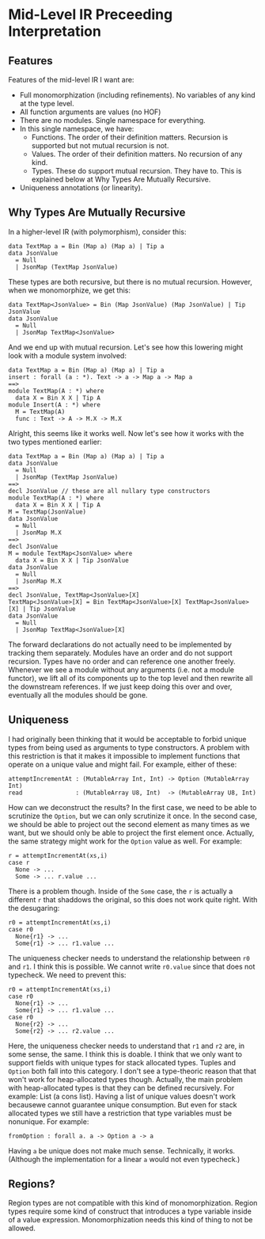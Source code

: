 # Mid-Level IR Preceeding Interpretation

## Features

Features of the mid-level IR I want are:

* Full monomorphization (including refinements).
  No variables of any kind at the type level.
* All function arguments are values (no HOF)
* There are no modules. Single namespace for everything.
* In this single namespace, we have:
  * Functions. The order of their definition matters. Recursion is supported
    but not mutual recursion is not.
  * Values. The order of their definition matters. No recursion of any kind.
  * Types. These do support mutual recursion. They have to. This is explained
    below at Why Types Are Mutually Recursive.
* Uniqueness annotations (or linearity). 

## Why Types Are Mutually Recursive

In a higher-level IR (with polymorphism), consider this:

    data TextMap a = Bin (Map a) (Map a) | Tip a
    data JsonValue
      = Null
      | JsonMap (TextMap JsonValue)

These types are both recursive, but there is no mutual recursion. However,
when we monomorphize, we get this:

    data TextMap<JsonValue> = Bin (Map JsonValue) (Map JsonValue) | Tip JsonValue
    data JsonValue
      = Null
      | JsonMap TextMap<JsonValue>

And we end up with mutual recursion. Let's see how this lowering might look
with a module system involved:

    data TextMap a = Bin (Map a) (Map a) | Tip a
    insert : forall (a : *). Text -> a -> Map a -> Map a
    ==>
    module TextMap(A : *) where
      data X = Bin X X | Tip A
    module Insert(A : *) where
      M = TextMap(A)
      func : Text -> A -> M.X -> M.X

Alright, this seems like it works well. Now let's see how it works with the two
types mentioned earlier:

    data TextMap a = Bin (Map a) (Map a) | Tip a
    data JsonValue
      = Null
      | JsonMap (TextMap JsonValue)
    ==>
    decl JsonValue // these are all nullary type constructors
    module TextMap(A : *) where
      data X = Bin X X | Tip A
    M = TextMap(JsonValue)
    data JsonValue
      = Null
      | JsonMap M.X
    ==>
    decl JsonValue
    M = module TextMap<JsonValue> where
      data X = Bin X X | Tip JsonValue
    data JsonValue
      = Null
      | JsonMap M.X
    ==>
    decl JsonValue, TextMap<JsonValue>[X]
    TextMap<JsonValue>[X] = Bin TextMap<JsonValue>[X] TextMap<JsonValue>[X] | Tip JsonValue
    data JsonValue
      = Null
      | JsonMap TextMap<JsonValue>[X]

The forward declarations do not actually need to be implemented by
tracking them separately. Modules have an order and do not support
recursion. Types have no order and can reference one another freely.
Whenever we see a module without any arguments (i.e. not a module functor),
we lift all of its components up to the top level and then rewrite
all the downstream references. If we just keep doing this over and over,
eventually all the modules should be gone.

## Uniqueness

I had originally been thinking that it would be acceptable to forbid unique
types from being used as arguments to type constructors. A problem with this
restriction is that it makes it impossible to implement functions that operate
on a unique value and might fail. For example, either of these:

    attemptIncrementAt : (MutableArray Int, Int) -> Option (MutableArray Int)
    read               : (MutableArray U8, Int)  -> (MutableArray U8, Int)

How can we deconstruct the results? In the first case, we need to be able to
scrutinize the `Option`, but we can only scrutinize it once. In the second
case, we should be able to project out the second element as many times as
we want, but we should only be able to project the first element once.
Actually, the same strategy might work for the `Option` value as well.
For example:

    r = attemptIncrementAt(xs,i)
    case r
      None -> ...
      Some -> ... r.value ...

There is a problem though. Inside of the `Some` case, the `r` is actually a
different `r` that shaddows the original, so this does not work quite right.
With the desugaring:

    r0 = attemptIncrementAt(xs,i)
    case r0
      None{r1} -> ...
      Some{r1} -> ... r1.value ...

The uniqueness checker needs to understand the relationship between `r0`
and `r1`. I think this is possible. We cannot write `r0.value` since that
does not typecheck. We need to prevent this: 

    r0 = attemptIncrementAt(xs,i)
    case r0
      None{r1} -> ...
      Some{r1} -> ... r1.value ...
    case r0
      None{r2} -> ...
      Some{r2} -> ... r2.value ...

Here, the uniqueness checker needs to understand that `r1` and `r2` are,
in some sense, the same. I think this is doable. I think that we only
want to support fields with unique types for stack allocated types. Tuples
and `Option` both fall into this category. I don't see a type-theoric
reason that that won't work for heap-allocated types though. Actually,
the main problem with heap-allocated types is that they can be defined
recursively. For example: List (a cons list). Having a list of unique
values doesn't work becausewe cannot guarantee unique consumption.
But even for stack allocated types we still have a restriction that
type variables must be nonunique. For example:

    fromOption : forall a. a -> Option a -> a

Having `a` be unique does not make much sense. Technically, it works.
(Although the implementation for a linear `a` would not even typecheck.)

## Regions?

Region types are not compatible with this kind of monomorphization.
Region types require some kind of construct that introduces a type variable
inside of a value expression. Monomorphization needs this kind of thing to
not be allowed.
